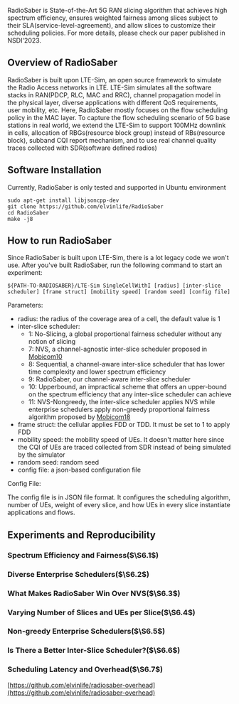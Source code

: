 RadioSaber is State-of-the-Art 5G RAN slicing algorithm that achieves high spectrum efficiency, ensures weighted fairness among slices subject to their SLA(service-level-agreement), and allow slices to customize their scheduling policies. For more details, please check our paper published in NSDI'2023.

## Overview of RadioSaber
RadioSaber is built upon LTE-Sim, an open source framework to simulate the Radio Access networks in LTE. LTE-Sim simulates all the software stacks in RAN(PDCP, RLC, MAC and RRC), channel propagation model in the physical layer, diverse applications with different QoS requirements, user mobility, etc. Here, RadioSaber mostly focuses on the flow scheduling policy in the MAC layer. To capture the flow scheduling scenario of 5G base stations in real world, we extend the LTE-Sim to support 100MHz downlink in cells, allocation of RBGs(resource block group) instead of RBs(resource block), subband CQI report mechanism, and to use real channel quality traces collected with SDR(software defined radios)

## Software Installation
Currently, RadioSaber is only tested and supported in Ubuntu environment

```
sudo apt-get install libjsoncpp-dev
git clone https://github.com/elvinlife/RadioSaber
cd RadioSaber
make -j8
```

## How to run RadioSaber

Since RadioSaber is built upon LTE-Sim, there is a lot legacy code we won't use. After you've built RadioSaber, run the following command to start an experiment:

```
${PATH-TO-RADIOSABER}/LTE-Sim SingleCellWithI [radius] [inter-slice scheduler] [frame struct] [mobility speed] [random seed] [config file]
```

Parameters:

* radius: the radius of the coverage area of a cell, the default value is 1
* inter-slice scheduler:
  * 1: No-Slicing, a global proportional fairness scheduler without any notion of slicing
  * 7: NVS, a channel-agnostic inter-slice scheduler proposed in [Mobicom10](https://dl.acm.org/doi/10.1145/1859995.1860023)
  * 8: Sequential, a channel-aware inter-slice scheduler that has lower time complexity and lower spectrum efficiency
  * 9: RadioSaber, our channel-aware inter-slice scheduler
  * 10: Upperbound, an impractical scheme that offers an upper-bound on the spectrum efficiency that any inter-slice scheduler can achieve
  * 11: NVS-Nongreedy, the inter-slice scheduler applies NVS while enterprise schedulers apply non-greedy proportional fairness algorithm proposed by [Mobicom18](https://dl.acm.org/doi/abs/10.1145/3241539.3241552)
* frame struct: the cellular applies FDD or TDD. It must be set to 1 to apply FDD
* mobility speed: the mobility speed of UEs. It doesn't matter here since the CQI of UEs are traced collected from SDR instead of being simulated by the simulator
* random seed: random seed
* config file: a json-based configuration file

Config File:

The config file is in JSON file format. It configures the scheduling algorithm, number of UEs, weight of every slice, and how UEs in every slice instantiate applications and flows.

## Experiments and Reproducibility

### Spectrum Efficiency and Fairness($\S6.1$)
### Diverse Enterprise Schedulers($\S6.2$)
### What Makes RadioSaber Win Over NVS($\S6.3$)
### Varying Number of Slices and UEs per Slice($\S6.4$)
### Non-greedy Enterprise Schedulers($\S6.5$)
### Is There a Better Inter-Slice Scheduler?($\S6.6$)
### Scheduling Latency and Overhead($\S6.7$)

[https://github.com/elvinlife/radiosaber-overhead](https://github.com/elvinlife/radiosaber-overhead)
